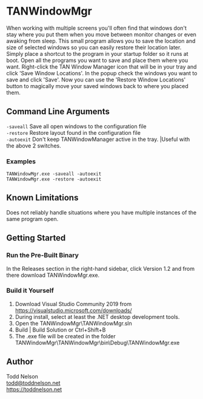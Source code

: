 # TANWindowMgr

When working with multiple screens you'll often find that windows don't stay where you put them when you move between monitor changes or even awaking from sleep. This small program allows you to save the location and size of selected windows so you can easily restore their location later. Simply place a shortcut to the program in your startup folder so it runs at boot. Open all the programs you want to save and place them where you want. Right-click the TAN Window Manager icon that will be in your tray and click 'Save Window Locations'. In the popup check the windows you want to save and click 'Save'. Now you can use the 'Restore Window Locations' button to magically move your saved windows back to where you placed them.

## Command Line Arguments

`-saveall`   Save all open windows to the configuration file  
`-restore`  Restore layout found in the configuration file  
`-autoexit`  Don't keep TANWindowManager active in the tray. |Useful with the above 2 switches.

### Examples
`TANWindowMgr.exe -saveall -autoexit`  
`TANWindowMgr.exe -restore -autoexit`

## Known Limitations
Does not reliably handle situations where you have multiple instances of the same program open.

## Getting Started

### Run the Pre-Built Binary

In the Releases section in the right-hand sidebar, click Version 1.2 and from 
there download TANWindowMgr.exe.

### Build it Yourself

1. Download Visual Studio Community 2019 from 
   https://visualstudio.microsoft.com/downloads/
2. During install, select at least the .NET desktop development
   tools.
3. Open the TANWindowMgr\TANWindowMgr.sln
4. Build | Build Solution or Ctrl+Shift+B
5. The .exe file will be created in the folder
   TANWindowMgr\TANWindowMgr\bin\Debug\TANWindowMgr.exe

## Author
Todd Nelson  
todd@toddnelson.net  
https://toddnelson.net
